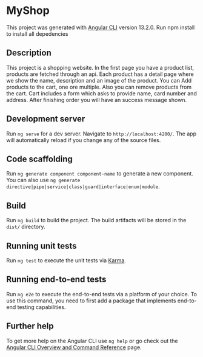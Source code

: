 # MyShop

This project was generated with [Angular CLI](https://github.com/angular/angular-cli) version 13.2.0.
Run npm install to install all depedencies

## Description
This project is a shopping website.
In the first page you have a product list, products are fetched through an api.
Each product has a detail page where we show the name, description and an image of the product.
You can Add products to the cart, one ore multiple. Also you can remove products from the cart.
Cart includes a form which asks to provide name, card number and address.
After finishing order you will have an success message shown.

## Development server

Run `ng serve` for a dev server. Navigate to `http://localhost:4200/`. The app will automatically reload if you change any of the source files.

## Code scaffolding

Run `ng generate component component-name` to generate a new component. You can also use `ng generate directive|pipe|service|class|guard|interface|enum|module`.

## Build

Run `ng build` to build the project. The build artifacts will be stored in the `dist/` directory.

## Running unit tests

Run `ng test` to execute the unit tests via [Karma](https://karma-runner.github.io).

## Running end-to-end tests

Run `ng e2e` to execute the end-to-end tests via a platform of your choice. To use this command, you need to first add a package that implements end-to-end testing capabilities.

## Further help

To get more help on the Angular CLI use `ng help` or go check out the [Angular CLI Overview and Command Reference](https://angular.io/cli) page.
